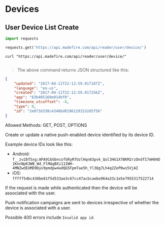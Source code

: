 # Devices

## User Device List Create

```python
import requests

requests.get('https://api.madefire.com/api/reader/user/device/')
```

```shell
curl "https://api.madefire.com/api/reader/user/device/"
```

```javascript
```

> The above command returns JSON structured like this:

```json
{
    "updated": "2017-04-11T22:12:59.017187Z",
    "language": "en-us",
    "created": "2017-04-11T22:12:59.017256Z",
    "app": "63b405160e014bf0",
    "timezone_utcoffset": -8,
    "type": 0,
    "id": "2e073d338c4348bd81961291532d5f56"
}
```

Allowed Methods: GET, POST, OPTIONS

Create or update a native push-enabled device identified by its device ID.

Example device IDs look like this:

- Android: `f__zv2bT5xg:APA91bGbncofGRyRTUzlHqn83pvk_Qul3HG1X7BKM2rzDndfI7mH04D1KnnNpK3WB_Wd_FlMAgBXi11IWH-4MNZwdEUMD9Dyv9pmdpw4adQG5FpmTae5h_Yl3Qg7Lh4q2ZeP0ws5VjAI`
- iOS: `fffff54bc438be81f5d533ae3c67cc47acbcaebe964a33c1e5e7955317522714`

If the request is made while authenticated then the device will be associated
with the user.

Push notification campaigns are sent to devices irrespective of whether the device
is associated with a user.

Possible 400 errors include `Invalid app id`.
